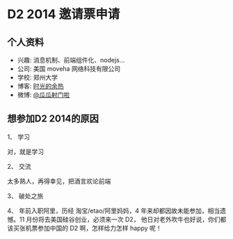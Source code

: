 # D2 2014 邀请票申请

## 个人资料

- 兴趣: 消息机制、前端组件化、nodejs...
- 公司: 美国 moveha 网络科技有限公司
- 学校: 郑州大学
- 博客: [时光的余热](http://blog.iblack7.com/)
- 微博: [@瓜瓜射门啦](http://weibo.com/cuteblackmelon)

## 想参加D2 2014的原因

1、 学习

对，就是学习

2、 交流

太多熟人，再得幸见，把酒言欢论前端

3、 破处之旅

4、 年前入职阿里，历经 淘宝/etao/阿里妈妈，4 年来却都因故未能参加，相当遗憾。11 月份将去美国硅谷创业，必须来一次 D2， 他日对老外吹牛也好说，你们都该买张机票参加中国的 D2 啊，怎样给力怎样 happy 呢！
